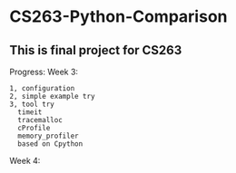 # CS263-Python-Comparison

## This is final project for CS263

Progress:
  Week 3:

    1, configuration
    2, simple example try
    3, tool try
      timeit
      tracemalloc
      cProfile
      memory_profiler
      based on Cpython


  Week 4:
